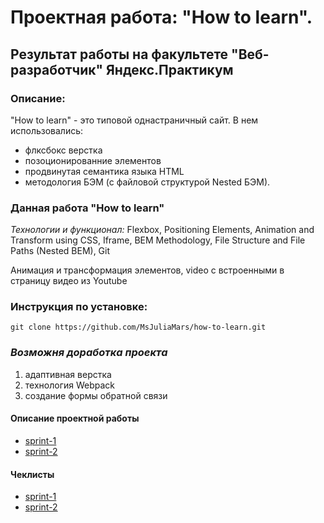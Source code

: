 # Проектная работа: "How to learn". 
## Результат работы на факультете "Веб-разработчик" Яндекс.Практикум

### Описание:
"How to learn" - это типовой однастраничный сайт. В нем использовались:
* флксбокс верстка
* позоционированние элементов
* продвинутая семантика языка HTML
* методология БЭМ (с файловой структурой Nested БЭМ).

### Данная работа "How to learn"

*Технологии и функционал:*
Flexbox, Positioning Elements, Animation and Transform using CSS, Iframe, BEM Methodology, File Structure and File Paths (Nested BEM), Git

Анимация и трансформация элементов, video с встроенными в страницу видео из Youtube

### Инструкция по установке: 

```
git clone https://github.com/MsJuliaMars/how-to-learn.git
``` 

### *Возможня доработка проекта*
1. адаптивная верстка 
2. технология Webpack
3. создание формы обратной связи

#### __Описание проектной работы__
* [sprint-1](https://code.s3.yandex.net/web-developer/project-1/sprint-1-brief.pdf)
* [sprint-2](https://code.s3.yandex.net/web-developer/project-1/sprint-2-brief.pdf)

#### __Чеклисты__
* [sprint-1](https://code.s3.yandex.net/web-developer/checklists/checklist-1/index.html)
* [sprint-2](https://code.s3.yandex.net/web-developer/checklists/checklist-2/index.html)
